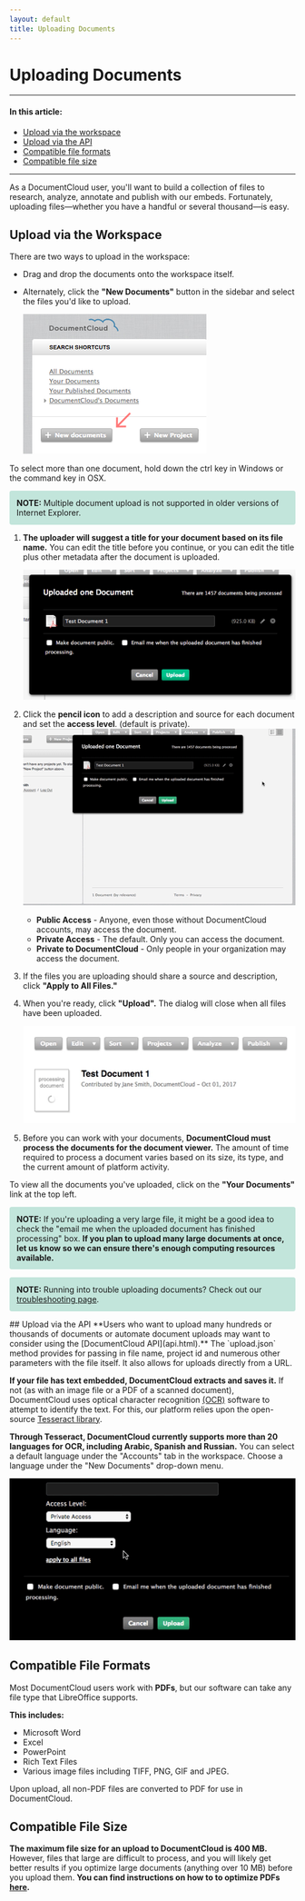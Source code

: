 ```yaml
---
layout: default
title: Uploading Documents
---
```


# Uploading Documents

***
#### In this article:

* [Upload via the workspace](#upload-via-the-workspace)
* [Upload via the API](#upload-via-the-api)
* [Compatible file formats](#compatible-file-formats)
* [Compatible file size](#compatible-file-size)

***

As a DocumentCloud user, you'll want to build a collection of files to research, analyze, annotate and publish with our embeds. Fortunately, uploading files—whether you have a handful or several thousand—is easy.

## Upload via the Workspace
There are two ways to upload in the workspace:

* Drag and drop the documents onto the workspace itself. 

* Alternately, click the **"New Documents"** button in the sidebar and select the files you'd like to upload. 
    
    ![uploading 1](./images/uploading_documents/newdoc.png)

To select more than one document, hold down the ctrl key in Windows or the command key in OSX.

<p style="background:#c2e5db;padding:0.9em;border-radius:4px;"><b>NOTE:</b> Multiple document upload is not supported in older versions of Internet Explorer.</p>


1. **The uploader will suggest a title for your document based on its file name.** You can edit the title before you continue, or you can edit the title plus other metadata after the document is uploaded. 

    ![uploading 2](./images/uploading_documents/upload.png)

2. Click the **pencil icon** to add a description and source for each document and set the **access level**. (default is private).      
    ![uploading 3](./images/uploading_documents/uploading_documents.gif)
    * **Public Access** - Anyone, even those without DocumentCloud accounts, may access the document.
    * **Private Access** - The default. Only you can access the document.
    * **Private to DocumentCloud** - Only people in your organization may access the document. 

3. If the files you are uploading should share a source and description, click **"Apply to All Files."**
4. When you're ready, click **"Upload".** The dialog will close when all files have been uploaded.

    ![uploading 4](./images/uploading_documents/uploading_documents2.gif)
5. Before you can work with your documents, **DocumentCloud must process the documents for the document viewer.** The amount of time required to process a document varies based on its size, its type, and the current amount of platform activity.

To view all the documents you've uploaded, click on the **"Your Documents"** link at the top left.

<p style="background:#c2e5db;padding:0.9em;border-radius:4px;"><b>NOTE:</b> If you're uploading a very large file, it might be a good idea to check the "email me when the uploaded document has finished processing" box. <b>If you plan to upload many large documents at once, let us know so we can ensure there's enough computing resources available.</b></p>

<p style="background:#c2e5db;padding:0.9em;border-radius:4px;"><b>NOTE:</b> Running into trouble uploading documents? Check out our <a href="troubleshooting.html">troubleshooting page</a>.</p>
## Upload via the API
**Users who want to upload many hundreds or thousands of documents or automate document uploads may want to consider using the [DocumentCloud API](api.html).** The `upload.json` method provides for passing in file name, project id and numerous other parameters with the file itself. It also allows for uploads directly from a URL.

**If your file has text embedded, DocumentCloud extracts and saves it.** If not (as with an image file or a PDF of a scanned document), DocumentCloud uses optical character recognition [(OCR)](https://en.wikipedia.org/wiki/Optical_character_recognition) software to attempt to identify the text. For this, our platform relies upon the open-source [Tesseract library](https://github.com/tesseract-ocr/tesseract).

**Through Tesseract, DocumentCloud currently supports more than 20 languages for OCR, including Arabic, Spanish and Russian.** You can select a default language under the "Accounts" tab in the workspace. Choose a language under the "New Documents" drop-down menu.

![Documentcloud languages](./images/uploading_documents/uploading_documents3.gif)

## Compatible File Formats
Most DocumentCloud users work with **PDFs**, but our software can take any file type that LibreOffice supports.

**This includes:**
* Microsoft Word
* Excel
* PowerPoint
* Rich Text Files
* Various image files including TIFF, PNG, GIF and JPEG.

Upon upload, all non-PDF files are converted to PDF for use in DocumentCloud.
## Compatible File Size
**The maximum file size for an upload to DocumentCloud is 400 MB.** However, files that large are difficult to process, and you will likely get better results if you optimize large documents (anything over 10 MB) before you upload them. **You can find instructions on how to to optimize PDFs [here](troubleshooting.html#optimizing-pdfs).**
